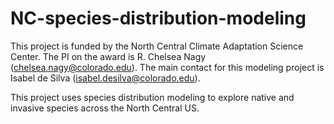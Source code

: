 # NC-species-distribution-modeling

This project is funded by the North Central Climate Adaptation Science Center. The PI on the award is R. Chelsea Nagy (chelsea.nagy@colorado.edu). The main contact for this modeling project is Isabel de Silva (isabel.desilva@colorado.edu). 

This project uses species distribution modeling to explore native and invasive species across the North Central US. 
